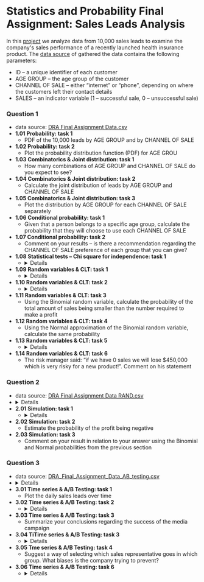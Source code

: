 # Statistics and Probability Final Assignment: Sales Leads Analysis
In this [project](https://github.com/Rina-Irene-arch/Statistics_and_Probability_NAYA_Assignment/blob/main/Naya_DRA_Statistics_Final_Assignment_Rina_Rafalski_D_Fin.ipynb) we analyze data from 10,000 sales leads to examine the company's sales performance of a recently launched health insurance product.
The [data source](https://github.com/Rina-Irene-arch/Statistics_and_Probability_NAYA_Assignment/blob/main/DRA%20Final%20Assignment%20Data.csv) of gathered the data contains the following parameters:
- ID – a unique identifier of each customer
- AGE GROUP – the age group of the customer
- CHANNEL OF SALE – either “internet” or “phone”, depending on where the customers left their contact
details
- SALES – an indicator variable (1 – successful sale, 0 – unsuccessful sale)
### Question 1
- data source: [DRA Final Assignment Data.csv](https://github.com/Rina-Irene-arch/Statistics_and_Probability_NAYA_Assignment/blob/main/DRA%20Final%20Assignment%20Data.csv)
- **1.01 Probability: task 1**
   - PDF of the 10,000 leads by AGE GROUP and by CHANNEL OF SALE
- **1.02 Probability: task 2**
   - Plot the probability distribution function (PDF) for AGE GROU
- **1.03 Combinatorics & Joint distribution: task 1**
   - How many combinations of AGE GROUP and CHANNEL OF SALE do you expect to see?
- **1.04 Combinatorics & Joint distribution: task 2**
   - Calculate the joint distribution of leads by AGE GROUP and CHANNEL OF SALE
- **1.05 Combinatorics & Joint distribution: task 3**
   - Plot the distribution by AGE GROUP for each CHANNEL OF SALE separately
- **1.06 Conditional probability: task 1**
   - Given that a person belongs to a specific age group, calculate the probability that they will choose to use each CHANNEL OF SALE 
- **1.07 Conditional probability: task 2**
   - Comment on your results – is there a recommendation regarding the CHANNEL OF SALE preference of each group that you can give?
- **1.08 Statistical tests – Chi square for independence: task 1**
   - <details>
      The company wishes to examine the dependence/independence between the choice of CHANNEL OF SALE and the SALES indicator.<br>
      Perform a Chi square test of independence between CHANNEL OF SALE and the SALES indicator.<br>
      - What are the null and alternative hypotheses of this test?<br>
      - Calculate the P-value of the test and state your conclusion at a 5% significance level and at a 1% significance level.
- **1.09 Random variables & CLT: task 1**
   - <details>
      The company wishes to calculate its expected profit:<br>
      - It spends 45$ on acquiring each sales lead<br>
      - Price of each sale is 86$<br>
      Calculate the minimal number of sales (out of 10,000 leads) required to make a profit
- **1.10 Random variables & CLT: task 2**
   - <details>
      The company decides to model the total amount of sales using a Binomial random variable<br>
      - Where n=10,000<br>
      - And p is estimated from the SALES column<br>
      Estimate the value of p
- **1.11 Random variables & CLT: task 3**
   - Using the Binomial random variable, calculate the probability of the total amount of sales being smaller than the number required to make a profit
- **1.12 Random variables & CLT: task 4**
   - Using the Normal approximation of the Binomial random variable, calculate the same probability
- **1.13 Random variables & CLT: task 5**
   - <details>
      Plot the two distributions together – Binomial as bars, Normal as line (you may choose the Xaxis range which is best suitable for your plot). Comment on the appropriateness of the approximation
- **1.14 Random variables & CLT: task 6**
   - The risk manager said: “if we have 0 sales we will lose $450,000 which is very risky for a new product!”. Comment on his statement
### Question 2 
- data source: [DRA Final Assignment Data RAND.csv](https://github.com/Rina-Irene-arch/Statistics_and_Probability_NAYA_Assignment_Sales_Leads_Analysis/blob/main/DRA%20Final%20Assignment%20Data%20RAND.csv)
- <details>
     Simulation<br>
     - The company decided to perform 100 simulations of its potential profit using a Binomial random variable (10,000 Bernoulli variables)<br>
     - Find 10000x100 random variables from a Uniform(0,1) distribution
- **2.01 Simulation: task 1**
   - <details>
      Perform 100 simulations of the possible total profit under these 100 simulations<br>
      - Any number smaller than the estimator for p should be 1 (considered a sale), otherwise it should be 0 (considered no sale)
- **2.02 Simulation: task 2**
   - Estimate the probability of the profit being negative
- **2.03 Simulation: task 3**
   - Comment on your result in relation to your answer using the Binomial and Normal probabilities from the previous section
### Question 3
- data source: [DRA_Final_Assignment_Data_AB_testing.csv](https://github.com/Rina-Irene-arch/Statistics_and_Probability_NAYA_Assignment_Sales_Leads_Analysis/blob/main/DRA_Final_Assignment_Data_AB_testing.csv)
- <details>
     Time series & A/B Testing<br>
     The company decided to launch a media campaign to increase leads:
     - It launched an extensive media campaign during January and February of 2022
     - It tracked daily sales leads for 4 months, to assess the prolonging effect of the campaign
- **3.01 Time series & A/B Testing: task 1**
   - Plot the daily sales leads over time
- **3.02 Time series & A/B Testing: task 2**
    - <details>
      Comment on the existence of:<br>
      - Trends<br>
      - Seasonality<br>
      - Random variability<br>
      - Irregularities & Outliers<br>
- **3.03 Time series & A/B Testing: task 3**
   - Summarize your conclusions regarding the success of the media campaign
- **3.04 TiTime series & A/B Testing: task 3**
    - <details>
      The company has also decided to improve sales rates by having sales managers review the sales team’s performance every 2 weeks, starting January 2022.<br>
      The managers will listen to past recorded calls with potential customers, give feedback and present their conclusions regarding possible improvements in the sales process to the staff every 2 weeks.<br>
      In order to test the effect of the potential improvement in sales practices the company has decided to conduct an A/B test, where half of the staff will receive feedback and the other half will not.<br>
      Exclude days where the company is not working and there are no sales
- **3.05 Tme series & A/B Testing: task 4**
    - Suggest a way of selecting which sales representative goes in which group. What biases is the company trying to prevent?
- **3.06 Time series & A/B Testing: task 6**
    - <details>
      Measure the differences in sales performance during the A/B test:<br>
      - By calculating means for both groups<br>
      - By plotting the sales rates over time<br>
      - By suggesting a suitable statistical test
